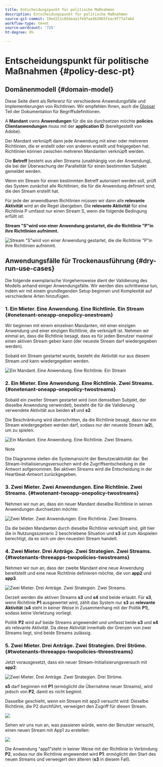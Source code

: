 ```yaml
---
title: Entscheidungspunkt für politische Maßnahmen
description: Entscheidungspunkt für politische Maßnahmen
source-git-commit: 19ed211c65deaa1fe97ae462065feac9f77afa64
workflow-type: tm+mt
source-wordcount: '725'
ht-degree: 0%

---
```



# Entscheidungspunkt für politische Maßnahmen {#policy-desc-pt}

## Domänenmodell {#domain-model}

Diese Seite dient als Referenz für verschiedene Anwendungsfälle und Implementierungen von Richtlinien. Wir empfehlen Ihnen, auch die [Glossar](/help/concurrency-monitoring/cm-glossary.md) Teil der Dokumentation für Begriffsdefinitionen.

A **Mandant** owns **Anwendungen** für die sie durchsetzen möchte **policies**. **Clientanwendungen** muss mit der **application ID** (bereitgestellt von Adobe).

Der Mandant verknüpft dann jede Anwendung mit einer oder mehreren Richtlinien, die er erstellt oder von anderen erstellt und freigegeben hat. Richtlinien können zwischen mehreren Mandanten verknüpft werden.

Die **Betreff** besteht aus allen Streams (unabhängig von der Anwendung), die bei der Überwachung der Parallelität für einen bestimmten Subjekt gemeldet werden.

Wenn ein Stream für einen bestimmten Betreff autorisiert werden soll, prüft das System zunächst alle Richtlinien, die für die Anwendung definiert sind, die den Stream erstellt hat.

Für jede der anwendbaren Richtlinien müssen wir dann alle **relevante Aktivität** wird an die Regel übergeben. Die **relevante Aktivität** für eine Richtlinie P umfasst nur einen Stream S, wenn die folgende Bedingung erfüllt ist:

**Stream &quot;S&quot;wird von einer Anwendung gestartet, die die Richtlinie &quot;P&quot;in ihre Richtlinien aufnimmt.**

![Stream &quot;S&quot;wird von einer Anwendung gestartet, die die Richtlinie &quot;P&quot;in ihre Richtlinien aufnimmt.](assets/pdp-domain-model.png)

## Anwendungsfälle für Trockenausführung {#dry-run-use-cases}

Die folgende exemplarische Vorgehensweise dient der Validierung des Modells anhand einiger Anwendungsfälle. Wir werden dies schrittweise tun, indem wir mit einem grundlegenden Setup beginnen und Komplexität auf verschiedene Arten hinzufügen.

### 1. Ein Mieter. Eine Anwendung. Eine Richtlinie. Ein Stream {#onetenant-oneapp-onepolicy-onestream}

Wir beginnen mit einem einzelnen Mandanten, mit einer einzigen Anwendung und einer einzigen Richtlinie, die verknüpft ist. Nehmen wir einmal an, dass die Richtlinie besagt, dass es für jeden Benutzer maximal einen aktiven Stream geben kann (der neueste Stream darf wiedergegeben werden).

Sobald ein Stream gestartet wurde, besteht die Aktivität nur aus diesem Stream und kann wiedergegeben werden.

![Ein Mandant. Eine Anwendung. Eine Richtlinie. Ein Stream](assets/onetenant-app-policy-stream.png)


### 2. Ein Mieter. Eine Anwendung. Eine Richtlinie. Zwei Streams. {#onetenant-oneapp-onepolicy-twostreams}

Sobald ein zweiter Stream gestartet wird (von demselben Subjekt, der dieselbe Anwendung verwendet), besteht die für die Validierung verwendete Aktivität aus beiden **s1** und **s2**.

Die Beschränkung wird überschritten, da die Richtlinie besagt, dass nur ein Stream wiedergegeben werden darf, sodass nur der neueste Stream (**s2**), um zu spielen.

![Ein Mandant. Eine Anwendung. Eine Richtlinie. Zwei Streams.](assets/tenant-app-policy-twostream.png)

>[!NOTE]
>
>Die Diagramme stellen die Systemansicht der Benutzeraktivität dar. Bei Stream-Initialisierungsversuchen wird die Zugriffsentscheidung in die Antwort aufgenommen. Bei aktiven Streams wird die Entscheidung in der Heartbeat-Antwort zurückgegeben.

### 3. Zwei Mieter. Zwei Anwendungen. Eine Richtlinie. Zwei Streams. {#twotenant-twoapp-onepolicy-twostreams}

Nehmen wir nun an, dass ein neuer Mandant dieselbe Richtlinie in seinen Anwendungen durchsetzen möchte:

![Zwei Mieter. Zwei Anwendungen. Eine Richtlinie. Zwei Streams.](assets/onepolicy-twotenant-app-stream.png)

Da die beiden Mandanten durch dieselbe Richtlinie verknüpft sind, gilt hier die in Nutzungsszenario 2 beschriebene Situation und **s3** ist zum Abspielen berechtigt, da es sich um den neuesten Stream handelt.

### 4. Zwei Mieter. Drei Anträge. Zwei Strategien. Zwei Streams. {#twotenants-threeapps-twopolicies-twostreams}

Nehmen wir nun an, dass der zweite Mandant eine neue Anwendung bereitstellt und eine neue Richtlinie definieren möchte, die von **app2** und **app3**.

![Zwei Mieter. Drei Anträge. Zwei Strategien. Zwei Streams.](assets/twotenant-policies-streams-threeapps.png)

Derzeit werden die aktiven Streams **s3** und **s4** sind beide erlaubt. Für **s3**, wenn Richtlinie **P1** ausgewertet wird, zählt das System nur **s3** as **relevante Aktivität** (**s4** steht in keiner Weise in Zusammenhang mit der Politik **P1**), sodass keine Verletzung vorliegt.

Politik **P2** wird auf beide Streams angewendet und umfasst beide **s3** und **s4** als relevante Aktivität. Da diese Aktivität innerhalb der Grenzen von zwei Streams liegt, sind beide Streams zulässig.

### 5. Zwei Mieter. Drei Anträge. Zwei Strategien. Drei Ströme. {#twotenants-threeapps-twopolicies-threestreams}

Jetzt vorausgesetzt, dass ein neuer Stream-Initialisierungsversuch mit **app2**:

![Zwei Mieter. Drei Anträge. Zwei Strategien. Drei Ströme.](assets/twotenants-policies-threeapps-streams.png)

**s5** darf beginnen mit **P1** (ermöglicht die Übernahme neuer Streams), wird jedoch von **P2**, damit es nicht beginnt.

Dasselbe geschieht, wenn ein Stream mit app3 versucht wird: Dieselbe Richtlinie, die P2 durchführt, verweigert den Zugriff für diesen Stream.

![](assets/stream-init-attempted-app3.png)

Sehen wir uns nun an, was passieren würde, wenn der Benutzer versucht, einen neuen Stream mit App1 zu erstellen:

![](assets/new-stream-with-app1.png)

Die Anwendung &quot;app1&quot;steht in keiner Weise mit der Richtlinie in Verbindung **P2**, sodass nur die Richtlinie angewendet wird **P1**: ermöglicht den Start des neuen Streams und verweigert den älteren (**s3** in diesem Fall).

